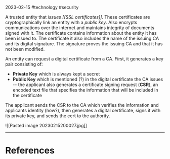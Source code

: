 2023-02-15
#technology #security

A trusted entity that *issues [[SSL certificates]]*. 
These certificates are cryptographically link an entity with a *public key*. 
Also encrypts communications over the internet and maintains integrity of documents signed with it.
The certificate contains information about the entity it has been issued to.
The certificate it also includes the name of the issuing CA and its digital signature.
The signature proves the issuing CA and that it has not been modified.

An entity can request a digital certificate from a CA. First, it generates a key pair consisting of:
- **Private Key** which is always kept a secret
- **Public Key** which is mentioned (?) in the digital certificate the CA issues -- the applicant also generates a certificate signing request (**CSR**), an encoded text file that specifies the information that will be included in the certificate

The applicant sends the CSR to the CA which verifies the information and applicants identity (how?), then generates a digital certificate, signs it with its private key, and sends the cert to the authority.

![[Pasted image 20230215200027.jpg]]

---
# References
